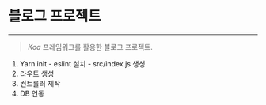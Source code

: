 # 블로그 프로젝트

---

> _Koa_ 프레임워크를 활용한 블로그 프로젝트.

1. Yarn init - eslint 설치 - src/index.js 생성
2. 라우트 생성
3. 컨트롤러 제작
4. DB 연동
